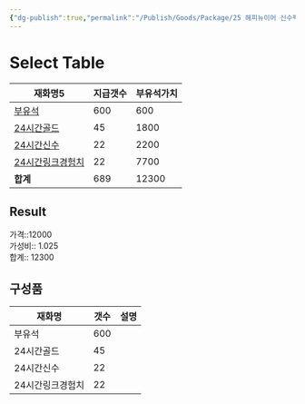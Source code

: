 ```yaml
---
{"dg-publish":true,"permalink":"/Publish/Goods/Package/25 해피뉴이어 신수팩/"}
---
```



# Select Table
<div><table class="dataview table-view-table"><thead class="table-view-thead"><tr class="table-view-tr-header"><th class="table-view-th"><span>재화명</span><span class="dataview small-text">5</span></th><th class="table-view-th"><span>지급갯수</span></th><th class="table-view-th"><span>부유석가치</span></th></tr></thead><tbody class="table-view-tbody"><tr><td><span><a data-tooltip-position="top" aria-label="Publish/Goods/Currencies/부유석.md" data-href="Publish/Goods/Currencies/부유석.md" href="Publish/Goods/Currencies/부유석.md" class="internal-link" target="_blank" rel="noopener nofollow">부유석</a></span></td><td>600</td><td>600</td></tr><tr><td><span><a data-tooltip-position="top" aria-label="Publish/Goods/Currencies/24시간골드.md" data-href="Publish/Goods/Currencies/24시간골드.md" href="Publish/Goods/Currencies/24시간골드.md" class="internal-link" target="_blank" rel="noopener nofollow">24시간골드</a></span></td><td>45</td><td>1800</td></tr><tr><td><span><a data-tooltip-position="top" aria-label="Publish/Goods/Currencies/24시간신수.md" data-href="Publish/Goods/Currencies/24시간신수.md" href="Publish/Goods/Currencies/24시간신수.md" class="internal-link" target="_blank" rel="noopener nofollow">24시간신수</a></span></td><td>22</td><td>2200</td></tr><tr><td><span><a data-tooltip-position="top" aria-label="Publish/Goods/Currencies/24시간링크경험치.md" data-href="Publish/Goods/Currencies/24시간링크경험치.md" href="Publish/Goods/Currencies/24시간링크경험치.md" class="internal-link" target="_blank" rel="noopener nofollow">24시간링크경험치</a></span></td><td>22</td><td>7700</td></tr><tr><td><span><strong>합계</strong></span></td><td>689</td><td>12300</td></tr></tbody></table></div><p><span><h2 data-heading="Result" dir="auto">Result</h2></span></p><span><span>가격::12000 <br></span></span><span><span>가성비:: 1.025 <br></span></span><span><span>합계:: 12300</span></span>

## 구성품
| **재화명** | **갯수** | 설명 |
| ---------- | -------- | ---- |
| 부유석     | 600      |      |
| 24시간골드 | 45       |      |
| 24시간신수   | 22    |           |
| 24시간링크경험치   | 22    |           |



